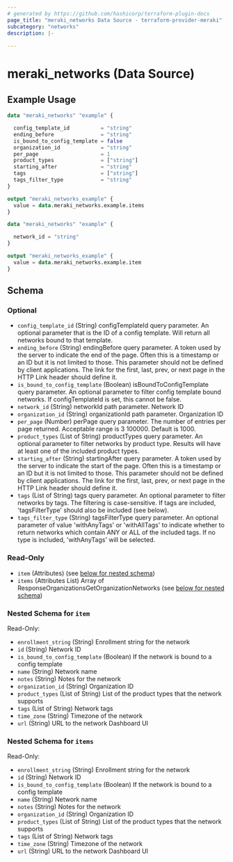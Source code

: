 ```yaml
---
# generated by https://github.com/hashicorp/terraform-plugin-docs
page_title: "meraki_networks Data Source - terraform-provider-meraki"
subcategory: "networks"
description: |-
  
---
```


# meraki_networks (Data Source)



## Example Usage

```terraform
data "meraki_networks" "example" {

  config_template_id          = "string"
  ending_before               = "string"
  is_bound_to_config_template = false
  organization_id             = "string"
  per_page                    = 1
  product_types               = ["string"]
  starting_after              = "string"
  tags                        = ["string"]
  tags_filter_type            = "string"
}

output "meraki_networks_example" {
  value = data.meraki_networks.example.items
}

data "meraki_networks" "example" {

  network_id = "string"
}

output "meraki_networks_example" {
  value = data.meraki_networks.example.item
}
```

<!-- schema generated by tfplugindocs -->
## Schema

### Optional

- `config_template_id` (String) configTemplateId query parameter. An optional parameter that is the ID of a config template. Will return all networks bound to that template.
- `ending_before` (String) endingBefore query parameter. A token used by the server to indicate the end of the page. Often this is a timestamp or an ID but it is not limited to those. This parameter should not be defined by client applications. The link for the first, last, prev, or next page in the HTTP Link header should define it.
- `is_bound_to_config_template` (Boolean) isBoundToConfigTemplate query parameter. An optional parameter to filter config template bound networks. If configTemplateId is set, this cannot be false.
- `network_id` (String) networkId path parameter. Network ID
- `organization_id` (String) organizationId path parameter. Organization ID
- `per_page` (Number) perPage query parameter. The number of entries per page returned. Acceptable range is 3 100000. Default is 1000.
- `product_types` (List of String) productTypes query parameter. An optional parameter to filter networks by product type. Results will have at least one of the included product types.
- `starting_after` (String) startingAfter query parameter. A token used by the server to indicate the start of the page. Often this is a timestamp or an ID but it is not limited to those. This parameter should not be defined by client applications. The link for the first, last, prev, or next page in the HTTP Link header should define it.
- `tags` (List of String) tags query parameter. An optional parameter to filter networks by tags. The filtering is case-sensitive. If tags are included, 'tagsFilterType' should also be included (see below).
- `tags_filter_type` (String) tagsFilterType query parameter. An optional parameter of value 'withAnyTags' or 'withAllTags' to indicate whether to return networks which contain ANY or ALL of the included tags. If no type is included, 'withAnyTags' will be selected.

### Read-Only

- `item` (Attributes) (see [below for nested schema](#nestedatt--item))
- `items` (Attributes List) Array of ResponseOrganizationsGetOrganizationNetworks (see [below for nested schema](#nestedatt--items))

<a id="nestedatt--item"></a>
### Nested Schema for `item`

Read-Only:

- `enrollment_string` (String) Enrollment string for the network
- `id` (String) Network ID
- `is_bound_to_config_template` (Boolean) If the network is bound to a config template
- `name` (String) Network name
- `notes` (String) Notes for the network
- `organization_id` (String) Organization ID
- `product_types` (List of String) List of the product types that the network supports
- `tags` (List of String) Network tags
- `time_zone` (String) Timezone of the network
- `url` (String) URL to the network Dashboard UI


<a id="nestedatt--items"></a>
### Nested Schema for `items`

Read-Only:

- `enrollment_string` (String) Enrollment string for the network
- `id` (String) Network ID
- `is_bound_to_config_template` (Boolean) If the network is bound to a config template
- `name` (String) Network name
- `notes` (String) Notes for the network
- `organization_id` (String) Organization ID
- `product_types` (List of String) List of the product types that the network supports
- `tags` (List of String) Network tags
- `time_zone` (String) Timezone of the network
- `url` (String) URL to the network Dashboard UI

